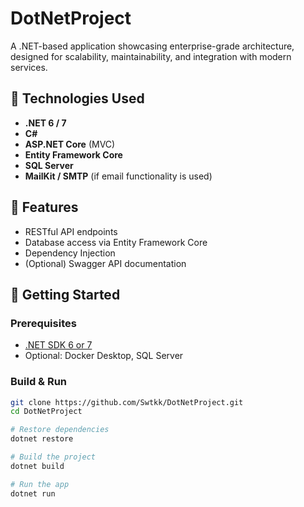 # DotNetProject

A .NET-based application showcasing enterprise-grade architecture, designed for scalability, maintainability, and integration with modern services.

## 🧰 Technologies Used

- **.NET 6 / 7**
- **C#**
- **ASP.NET Core** (MVC) 
- **Entity Framework Core**
- **SQL Server**
- **MailKit / SMTP** (if email functionality is used)

## 🚀 Features

- RESTful API endpoints
- Database access via Entity Framework Core
- Dependency Injection
- (Optional) Swagger API documentation

## 🔧 Getting Started

### Prerequisites

- [.NET SDK 6 or 7](https://dotnet.microsoft.com/download)
- Optional: Docker Desktop, SQL Server

### Build & Run

```bash
git clone https://github.com/Swtkk/DotNetProject.git
cd DotNetProject

# Restore dependencies
dotnet restore

# Build the project
dotnet build

# Run the app
dotnet run
